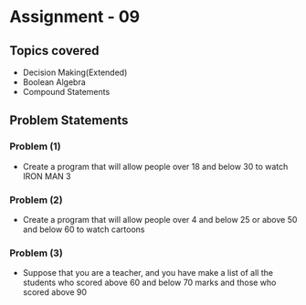 # Assignment - 09

## Topics covered

- Decision Making(Extended)
- Boolean Algebra
- Compound Statements


## Problem Statements

### Problem (1)

- Create a program that will allow people over 18 and below 30 to watch IRON MAN 3

### Problem (2)

- Create a program that will allow people over 4 and below 25 or above 50 and below 60 to watch cartoons 

### Problem (3)

- Suppose that you are a teacher, and you have make a list of all the students who scored above 60 and below 70 marks and those who scored above 90
